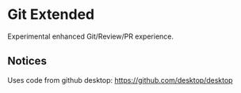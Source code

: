 # Git Extended

Experimental enhanced Git/Review/PR experience.

## Notices
Uses code from github desktop: https://github.com/desktop/desktop